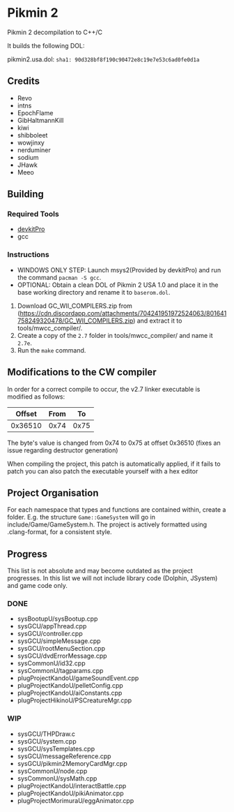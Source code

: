 # Pikmin 2
Pikmin 2 decompilation to C++/C

It builds the following DOL:

pikmin2.usa.dol: `sha1: 90d328bf8f190c90472e8c19e7e53c6ad0fe0d1a`

## Credits
- Revo
- intns
- EpochFlame
- GibHaltmannKill
- kiwi
- shibboleet
- wowjinxy
- nerduminer
- sodium
- JHawk
- Meeo

## Building

### Required Tools
* [devkitPro](https://devkitpro.org/wiki/Getting_Started)
* gcc

### Instructions

* WINDOWS ONLY STEP: Launch msys2(Provided by devkitPro) and run the command `pacman -S gcc`.
* OPTIONAL: Obtain a clean DOL of Pikmin 2 USA 1.0 and place it in the base working directory and rename it to `baserom.dol`.
1. Download GC_WII_COMPILERS.zip from (https://cdn.discordapp.com/attachments/704241951972524063/801641758249320478/GC_WII_COMPILERS.zip) and extract it to tools/mwcc_compiler/.
2. Create a copy of the `2.7` folder in tools/mwcc_compiler/ and name it `2.7e`.
3. Run the `make` command.
## Modifications to the CW compiler
In order for a correct compile to occur, the v2.7 linker executable is modified as follows:

| Offset | From | To |
| :---: | :---: | :---: |
| 0x36510 | 0x74 | 0x75 |

The byte's value is changed from 0x74 to 0x75 at offset 0x36510 (fixes an issue regarding destructor generation)

When compiling the project, this patch is automatically applied, if it fails to patch you can also patch the executable yourself with a hex editor

## Project Organisation
For each namespace that types and functions are contained within, create a folder. E.g. the structure `Game::GameSystem` will go in include/Game/GameSystem.h.
The project is actively formatted using .clang-format, for a consistent style.

## Progress
This list is not absolute and may become outdated as the project progresses. In this list we will not include library code (Dolphin, JSystem) and game code only.

### DONE
- sysBootupU/sysBootup.cpp
- sysGCU/appThread.cpp
- sysGCU/controller.cpp
- sysGCU/simpleMessage.cpp
- sysGCU/rootMenuSection.cpp
- sysGCU/dvdErrorMessage.cpp
- sysCommonU/id32.cpp
- sysCommonU/tagparams.cpp
- plugProjectKandoU/gameSoundEvent.cpp
- plugProjectKandoU/pelletConfig.cpp
- plugProjectKandoU/aiConstants.cpp
- plugProjectHikinoU/PSCreatureMgr.cpp

### WIP
- sysGCU/THPDraw.c
- sysGCU/system.cpp
- sysGCU/sysTemplates.cpp
- sysGCU/messageReference.cpp
- sysGCU/pikmin2MemoryCardMgr.cpp
- sysCommonU/node.cpp
- sysCommonU/sysMath.cpp
- plugProjectKandoU/interactBattle.cpp
- plugProjectKandoU/pikiAnimator.cpp
- plugProjectMorimuraU/eggAnimator.cpp
